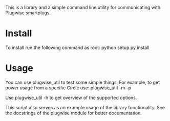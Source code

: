 This is a library and a simple command line utility for communicating with Plugwise smartplugs.

# Install
To install run the following command as root:
  python setup.py install

# Usage
You can use plugwise_util to test some simple things. For example, to get power usage from a specific Circle use:
plugwise_util -m <MAC ADDRESS> -p

Use plugwise_util -h to get overview of the supported options.

This script also serves as an example usage of the library functionality. 
See the docstrings of the plugwise module for better documentation.
